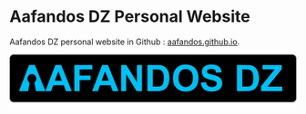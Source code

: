 # Aafandos DZ Personal Website
Aafandos DZ personal website in Github : [aafandos.github.io](https://aafandos.github.io/).

![banner](https://raw.githubusercontent.com/aafandos/aafandos.github.io/master/assets/images/banner.png)